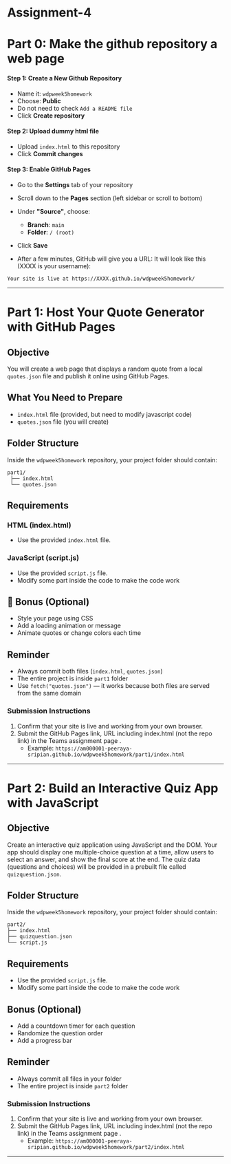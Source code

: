 # Assignment-4

# Part 0: Make the github repository a web page

#### Step 1: Create a New Github Repository
- Name it: `wdpweek5homework`
- Choose: **Public**
- Do not need to check `Add a README file`
- Click **Create repository**

#### Step 2: Upload dummy html file 
- Upload `index.html` to this repository
- Click **Commit changes**

#### Step 3: Enable GitHub Pages
- Go to the **Settings** tab of your repository
- Scroll down to the **Pages** section (left sidebar or scroll to bottom)
- Under **"Source"**, choose:
  - **Branch**: `main`
  - **Folder**: `/ (root)`
- Click **Save**

- After a few minutes, GitHub will give you a URL:
It will look like this (XXXX is your username):
```
Your site is live at https://XXXX.github.io/wdpweek5homework/
```
---

# Part 1: Host Your Quote Generator with GitHub Pages

## Objective
You will create a web page that displays a random quote from a local `quotes.json` file and publish it online using GitHub Pages.

## What You Need to Prepare
- `index.html` file (provided, but need to modify javascript code)
- `quotes.json` file (you will create)


## Folder Structure
Inside the `wdpweek5homework` repository, your project folder should contain:
```
part1/
 ├── index.html
 └── quotes.json
```



## Requirements

### HTML (index.html)
- Use the provided `index.html` file.

### JavaScript (script.js)
- Use the provided `script.js` file.
- Modify some part inside the code to make the code work

## 🏅 Bonus (Optional)
- Style your page using CSS
- Add a loading animation or message
- Animate quotes or change colors each time

## Reminder
- Always commit both files (`index.html`, `quotes.json`)
- The entire project is inside `part1` folder
- Use `fetch("quotes.json")` — it works because both files are served from the same domain


### Submission Instructions
1. Confirm that your site is live and working from your own browser.
2. Submit the GitHub Pages link, URL including index.html (not the repo link) in the Teams assignment page .
   - Example: `https://am000001-peeraya-sripian.github.io/wdpweek5homework/part1/index.html`

---

# Part 2: Build an Interactive Quiz App with JavaScript

## Objective
Create an interactive quiz application using JavaScript and the DOM. Your app should display one multiple-choice question at a time, allow users to select an answer, and show the final score at the end. The quiz data (questions and choices) will be provided in a prebuilt file called `quizquestion.json`.

## Folder Structure 
Inside the `wdpweek5homework` repository, your project folder should contain:
```
part2/
├── index.html
├── quizquestion.json
└── script.js
```

## Requirements

- Use the provided `script.js` file.
- Modify some part inside the code to make the code work

## Bonus (Optional)
- Add a countdown timer for each question
- Randomize the question order
- Add a progress bar


## Reminder
- Always commit all files in your folder
- The entire project is inside `part2` folder


### Submission Instructions
1. Confirm that your site is live and working from your own browser.
2. Submit the GitHub Pages link, URL including index.html (not the repo link) in the Teams assignment page .
   - Example: `https://am000001-peeraya-sripian.github.io/wdpweek5homework/part2/index.html`
---
